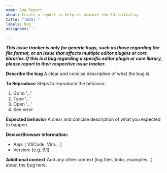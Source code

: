 ```yaml
---
name: Bug Report
about: Create a report to help us improve the EditorConfig.
title: "[BUG] "
labels: bug
assignees: ''

---
```


***This issue tracker is only for generic bugs, such as those regarding the file format, or an issue that affects multiple editor plugins or core libraries. If this is a bug regarding a specific editor plugin or core library, please report to their respective issue tracker.***

**Describe the bug**
A clear and concise description of what the bug is.

**To Reproduce**
Steps to reproduce the behavior:
1. Go to '...'
2. Type '...'
2. Open '...'
4. See error

**Expected behavior**
A clear and concise description of what you expected to happen.

**Device/Browser information:**
 - App: [ VSCode, Vim... ]
 - Version: [e.g. 9.1]

**Additional context**
Add any other context (log files, links, examples...) about the bug here.
